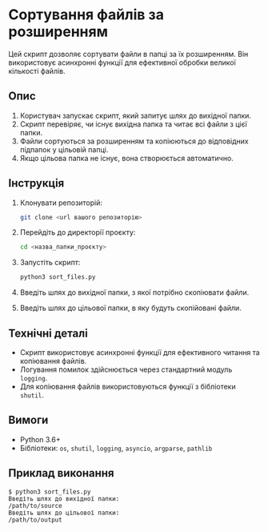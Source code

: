 # Сортування файлів за розширенням

Цей скрипт дозволяє сортувати файли в папці за їх розширенням. Він використовує асинхронні функції для ефективної обробки великої кількості файлів.

## Опис

1. Користувач запускає скрипт, який запитує шлях до вихідної папки.
2. Скрипт перевіряє, чи існує вихідна папка та читає всі файли з цієї папки.
3. Файли сортуються за розширенням та копіюються до відповідних підпапок у цільовій папці.
4. Якщо цільова папка не існує, вона створюється автоматично.

## Інструкція

1. Клонувати репозиторій:

   ```bash
   git clone <url вашого репозиторію>
   ```

2. Перейдіть до директорії проєкту:

   ```bash
   cd <назва_папки_проєкту>
   ```

3. Запустіть скрипт:

   ```bash
   python3 sort_files.py
   ```

4. Введіть шлях до вихідної папки, з якої потрібно скопіювати файли.

5. Введіть шлях до цільової папки, в яку будуть скопійовані файли.

## Технічні деталі

- Скрипт використовує асинхронні функції для ефективного читання та копіювання файлів.
- Логування помилок здійснюється через стандартний модуль `logging`.
- Для копіювання файлів використовуються функції з бібліотеки `shutil`.

## Вимоги

- Python 3.6+
- Бібліотеки: `os`, `shutil`, `logging`, `asyncio`, `argparse`, `pathlib`

## Приклад виконання

```
$ python3 sort_files.py
Введіть шлях до вихідної папки:
/path/to/source
Введіть шлях до цільової папки:
/path/to/output
```
